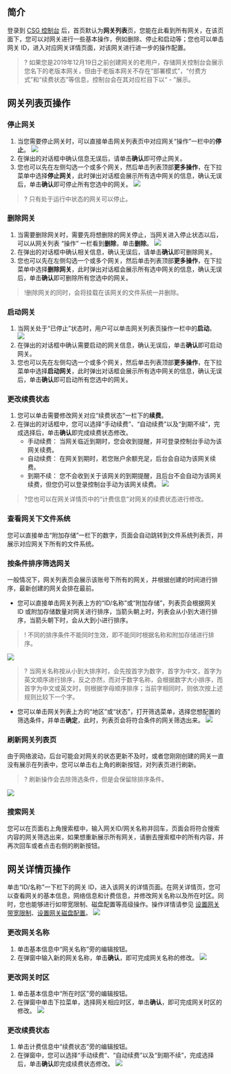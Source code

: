 ## 简介
登录到 [CSG 控制台](https://console.cloud.tencent.com/csg) 后，首页默认为**网关列表**页，您能在此看到所有网关，在该页面下，您可以对网关进行一些基本操作，例如删除、停止和启动等；您也可以单击网关 ID，进入对应网关详情页面，对该网关进行进一步的操作配置。

>? 如果您是2019年12月19日之前创建网关的老用户，存储网关控制台会展示您名下的老版本网关，但由于老版本网关不存在“部署模式”，“付费方式”和“续费状态”等信息，控制台会在其对应栏目下以“ - ”展示。
>


## 网关列表页操作

### 停止网关

1. 当您需要停止网关时，可以直接单击网关列表页中对应网关“操作”一栏中的**停止**。
![](https://main.qcloudimg.com/raw/582dfaf72695668cdedae2c46c490c89.jpg)
2. 在弹出的对话框中确认信息无误后，请单击**确认**即可停止网关。
3. 您也可以先在左侧勾选一个或多个网关，然后单击列表顶部**更多操作**，在下拉菜单中选择**停止网关**，此时弹出对话框会展示所有选中网关的信息，确认无误后，单击**确认**即可停止所有您选中的网关。
![](https://main.qcloudimg.com/raw/1db33258b992859597a2392b933bc888.jpg)

>? 只有处于运行中状态的网关可以停止。

### 删除网关
1. 当需要删除网关时，需要先将想删除的网关停止，当网关进入停止状态以后，可以从网关列表 “操作” 一栏看到**删除**，单击**删除**。
![](https://main.qcloudimg.com/raw/b1024b64bd8580b044ca2db9337a8c87.jpg)
2. 在弹出的对话框中确认相关信息，确认无误后，请单击**确认**即可删除网关。
3. 您也可以先在左侧勾选一个或多个网关，然后单击列表顶部**更多操作**，在下拉菜单中选择**删除网关**，此时弹出对话框会展示所有选中网关的信息，确认无误后，单击**确认**即可删除所有您选中的网关。
>!删除网关的同时，会将挂载在该网关的文件系统一并删除。


### 启动网关
1. 当网关处于“已停止”状态时，用户可以单击网关列表页操作一栏中的**启动**。
![](https://main.qcloudimg.com/raw/df71144e7e0f912ff7d55239330a5d2e.jpg)
2. 在弹出的对话框中确认需要启动的网关信息，确认无误后，单击**确认**即可启动网关。
3. 您也可以先在左侧勾选一个或多个网关，然后单击列表顶部**更多操作**，在下拉菜单中选择**启动网关**，此时弹出对话框会展示所有选中网关的信息，确认无误后，单击**确认**即可启动所有您选中的网关。



### 更改续费状态

1. 您可以单击需要修改网关对应“续费状态”一栏下的**续费**。
2. 在弹出的对话框中，您可以选择“手动续费”、“自动续费”以及“到期不续”，完成选择后，单击**确认**即完成续费状态修改。
	- 手动续费： 当网关临近到期时，您会收到提醒，并可登录控制台手动为该网关续费。
	- 自动续费： 在网关到期时，若您账户余额充足，后台会自动为该网关续费。
	- 到期不续： 您不会收到关于该网关的到期提醒，且后台不会自动为该网关续费，但您仍可以登录控制台手动为该网关续费。
![](https://main.qcloudimg.com/raw/2cf79cd55701e7272be8d06e11b5b2ec.jpg)
>?您也可以在网关详情页中的“计费信息”对网关的续费状态进行修改。




### 查看网关下文件系统
您可以直接单击“附加存储”一栏下的数字，页面会自动跳转到文件系统列表页，并展示对应网关下所有的文件系统。


### 按条件排序筛选网关

一般情况下，网关列表页会展示该账号下所有的网关，并根据创建的时间进行排序，最新创建的网关会排在最前。
- 您可以直接单击网关列表上方的“ID/名称”或“附加存储”，列表页会根据网关 ID 或附加存储数量对网关进行排序，当箭头朝上时，列表会从小到大进行排序，当箭头朝下时，会从大到小进行排序。
>! 不同的排序条件不能同时生效，即不能同时根据名称和附加存储进行排序。
>
![](https://main.qcloudimg.com/raw/1c5e717c1b32080ae0d101d497926516.png)
>? 当网关名称按从小到大排序时，会先按首字为数字，首字为中文，首字为英文顺序进行排序，反之亦然，而对于数字名称，会根据数字大小排序，而首字为中文或英文时，则根据字母顺序排序；当前字相同时，则依次按上述规则比较下一个字。
>
- 您可以单击网关列表上方的“地区”或“状态”，打开筛选菜单，选择您想配置的筛选条件，并单击**确定**，此时，列表页会将符合条件的网关筛选出来。
![](https://main.qcloudimg.com/raw/29b449f573bcab029f35616b785612ee.png)

### 刷新网关列表页

由于网络波动，后台可能会对网关的状态更新不及时，或者您刚刚创建的网关一直没有展示在列表中，您可以单击右上角的刷新按钮，对列表页进行刷新。

>? 刷新操作会去除筛选条件，但是会保留除排序条件。
>

![](https://main.qcloudimg.com/raw/f3bf06a24770aae71625b2d13ad061fc.png)

### 搜索网关

您可以在页面右上角搜索框中，输入网关ID/网关名称并回车，页面会将符合搜索内容的网关筛选出来，如果想重新展示所有网关，请删去搜索框中的所有内容，并再次回车或者点击右侧的刷新按钮。

## 网关详情页操作

单击“ID/名称”一下栏下的网关 ID，进入该网关的详情页面。在网关详情页，您可以查看网关的基本信息，网络信息和计费信息，并修改网关名称以及所在时区。同时，您也能够进行如带宽限制、磁盘配置等高级操作。操作详情请参见 [设置网关带宽限制](https://cloud.tencent.com/document/product/581/46446)、[设置网关磁盘配置](https://cloud.tencent.com/document/product/581/46447)。
![](https://main.qcloudimg.com/raw/620a37954770b1d44d2b2887b6fa4674.png)

### 更改网关名称
1. 单击基本信息中“网关名称”旁的编辑按钮。
2. 在弹窗中输入新的网关名称，单击**确认**，即可完成网关名称的修改。
![](https://main.qcloudimg.com/raw/82f634c07fd192736a7cd2d7c07d78b0.jpg)

### 更改网关时区
1. 单击基本信息中“所在时区”旁的编辑按钮。
2. 在弹窗中单击下拉菜单，选择网关相应时区，单击**确认**，即可完成网关时区的修改。
![](https://main.qcloudimg.com/raw/6e93fe3ae62ad18b472392ea5a98a38b.jpg)

### 更改续费状态
1. 单击计费信息中“续费状态”旁的编辑按钮。
2. 在弹窗中，您可以选择“手动续费”、“自动续费”以及“到期不续”，完成选择后，单击**确认**即完成续费状态修改。
![](https://main.qcloudimg.com/raw/541d72fa9d44f80ffc0034c3f44209f5.jpg)

